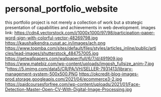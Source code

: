 # personal_portfolio_website
 this portfolio project is not merely a collection of work but a strategic presentation of capabilities and achievements in web development.
 images link:
 https://cdn4.vectorstock.com/i/1000x1000/97/98/participation-paper-word-sign-with-colorful-vector-48269798.jpg
 https://kaushalkendra.cusat.ac.in/images/ach.png
 https://www.topmba.com/sites/default/files/styles/articles_inline/public/articles/lead-images/shutterstock_484757005.jpg
https://getwallpapers.com/wallpaper/full/6/7/d/491909.jpg
https://www.matebiz.com/wp-content/uploads/imgpsh_fullsize_anim-7.jpg
"https://5.imimg.com/data5/CR/PA/VH/SELLER-7931413/library-management-system-500x500.PNG
https://okcredit-blog-images-prod.storage.googleapis.com/2021/04/ecommerce3-2.jpg
https://paidcoursesforfree.com/wp-content/uploads/2021/01/Face-Detection-Master-Open-CV-With-Digital-Image-Processing.jpg
